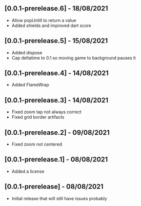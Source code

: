 ## [0.0.1-prerelease.6] - 18/08/2021
* Allow popUntill to return a value
* Added shields and improved dart score

## [0.0.1-prerelease.5] - 15/08/2021
* Added dispose
* Cap deltatime to 0.1 so moving game to background pauses it

## [0.0.1-prerelease.4] - 14/08/2021
* Added FlameWrap

## [0.0.1-prerelease.3] - 14/08/2021
* Fixed zoom tap not always correct
* Fixed grid border artifacts

## [0.0.1-prerelease.2] - 09/08/2021
* Fixed zoom not centered

## [0.0.1-prerelease.1] - 08/08/2021
* Added a license

## [0.0.1-prerelease] - 08/08/2021

* Initial release that will still have issues probably

